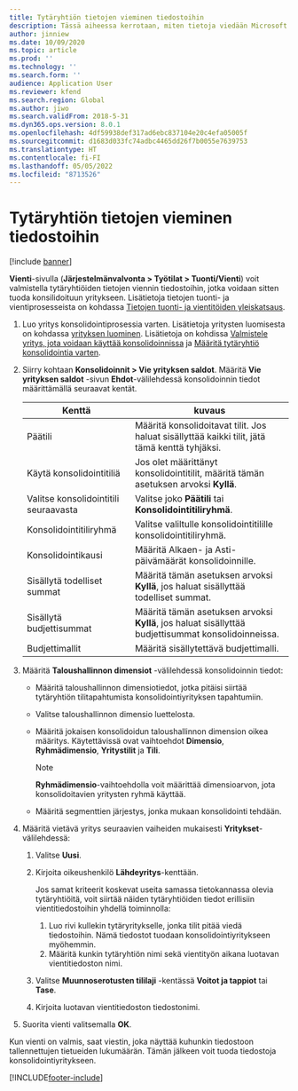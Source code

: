 ```yaml
---
title: Tytäryhtiön tietojen vieminen tiedostoihin
description: Tässä aiheessa kerrotaan, miten tietoja viedään Microsoft Dynamics 365 Financesta ja tuodaan konsolidoituun yritykseen.
author: jinniew
ms.date: 10/09/2020
ms.topic: article
ms.prod: ''
ms.technology: ''
ms.search.form: ''
audience: Application User
ms.reviewer: kfend
ms.search.region: Global
ms.author: jiwo
ms.search.validFrom: 2018-5-31
ms.dyn365.ops.version: 8.0.1
ms.openlocfilehash: 4df59938def317ad6ebc837104e20c4efa05005f
ms.sourcegitcommit: d1683d033fc74adbc4465dd26f7b0055e7639753
ms.translationtype: HT
ms.contentlocale: fi-FI
ms.lasthandoff: 05/05/2022
ms.locfileid: "8713526"
---
```

# <a name="export-subsidiary-data-to-files"></a>Tytäryhtiön tietojen vieminen tiedostoihin

[!include [banner](../includes/banner.md)]

**Vienti**-sivulla (**Järjestelmänvalvonta \> Työtilat \> Tuonti/Vienti**) voit valmistella tytäryhtiöiden tietojen viennin tiedostoihin, jotka voidaan sitten tuoda konsilidoituun yritykseen. Lisätietoja tietojen tuonti- ja vientiprosesseista on kohdassa [Tietojen tuonti- ja vientitöiden yleiskatsaus](../../fin-ops-core/dev-itpro/data-entities/data-import-export-job.md).

1. Luo yritys konsolidointiprosessia varten. Lisätietoja yritysten luomisesta on kohdassa [yrityksen luominen](../../fin-ops-core/fin-ops/organization-administration/tasks/create-legal-entity.md). Lisätietoja on kohdissa [Valmistele yritys, jota voidaan käyttää konsolidoinnissa](prepare-company-for-consolidation.md) ja [Määritä tytäryhtiö konsolidointia varten](set-up-subsidiary-company-for-consolidation.md). 

2. Siirry kohtaan **Konsolidoinnit \> Vie yrityksen saldot**. Määritä **Vie yrityksen saldot** -sivun **Ehdot**-välilehdessä konsolidoinnin tiedot määrittämällä seuraavat kentät.

    | Kenttä                             | kuvaus |
    |-----------------------------------|-------|
    | Päätili                      | Määritä konsolidoitavat tilit. Jos haluat sisällyttää kaikki tilit, jätä tämä kenttä tyhjäksi. |
    | Käytä konsolidointitiliä         | Jos olet määrittänyt konsolidointitilit, määritä tämän asetuksen arvoksi **Kyllä**. |
    | Valitse konsolidointitili seuraavasta | Valitse joko **Päätili** tai **Konsolidointitiliryhmä**. |
    | Konsolidointitiliryhmä       | Valitse valiltulle konsolidointitilille konsolidointitiliryhmä. |
    | Konsolidointikausi              | Määritä Alkaen- ja Asti-päivämäärät konsolidoinnille. |
    | Sisällytä todelliset summat            | Määritä tämän asetuksen arvoksi **Kyllä**, jos haluat sisällyttää todelliset summat. |
    | Sisällytä budjettisummat            | Määritä tämän asetuksen arvoksi **Kyllä**, jos haluat sisällyttää budjettisummat konsolidoinneissa. |
    | Budjettimallit                     | Määritä sisällytettävä budjettimalli. |

3. Määritä **Taloushallinnon dimensiot** -välilehdessä konsolidoinnin tiedot:

    - Määritä taloushallinnon dimensiotiedot, jotka pitäisi siirtää tytäryhtiön tilitapahtumista konsolidointiyrityksen tapahtumiin.
    - Valitse taloushallinnon dimensio luettelosta.
    - Määritä jokaisen konsolidoidun taloushallinnon dimension oikea määritys. Käytettävissä ovat vaihtoehdot **Dimensio**, **Ryhmädimensio**, **Yritystilit** ja **Tili**.

        > [!NOTE]
        > **Ryhmädimensio**-vaihtoehdolla voit määrittää dimensioarvon, jota konsolidoitavien yritysten ryhmä käyttää.

    - Määritä segmenttien järjestys, jonka mukaan konsolidointi tehdään.

4. Määritä vietävä yritys seuraavien vaiheiden mukaisesti **Yritykset**-välilehdessä:

    1. Valitse **Uusi**.
    2. Kirjoita oikeushenkilö **Lähdeyritys**-kenttään.

        Jos samat kriteerit koskevat useita samassa tietokannassa olevia tytäryhtiöitä, voit siirtää näiden tytäryhtiöiden tiedot erillisiin vientitiedostoihin yhdellä toiminnolla:

        1. Luo rivi kullekin tytäryritykselle, jonka tilit pitää viedä tiedostoihin. Nämä tiedostot tuodaan konsolidointiyritykseen myöhemmin.
        2. Määritä kunkin tytäryhtiön nimi sekä vientityön aikana luotavan vientitiedoston nimi.

    3. Valitse **Muunnoserotusten tililaji** -kentässä **Voitot ja tappiot** tai **Tase**.
    4. Kirjoita luotavan vientitiedoston tiedostonimi.

5. Suorita vienti valitsemalla **OK**.

Kun vienti on valmis, saat viestin, joka näyttää kuhunkin tiedostoon tallennettujen tietueiden lukumäärän. Tämän jälkeen voit tuoda tiedostoja konsolidointiyritykseen.


[!INCLUDE[footer-include](../../includes/footer-banner.md)]
